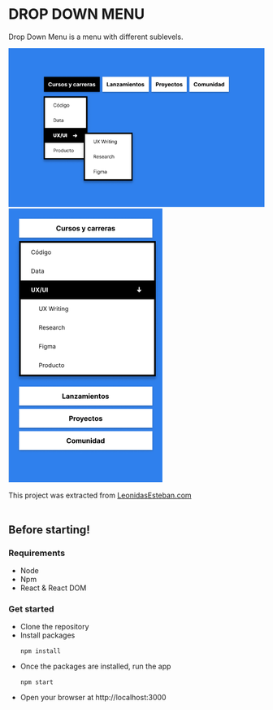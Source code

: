 # DROP DOWN MENU

Drop Down Menu is a menu with different sublevels.

![Project Image](src/static/images/project-image.PNG)
![Project Image Responsive](src/static/images/project-image-responsive.PNG)

This project was extracted from [LeonidasEsteban.com](https://leonidasesteban.com/)
</br>
</br>

## Before starting!

### Requirements

- Node
- Npm
- React & React DOM

### Get started

- Clone the repository
- Install packages
  ```
  npm install
  ```
- Once the packages are installed, run the app
  ```
  npm start
  ```
- Open your browser at http://localhost:3000

